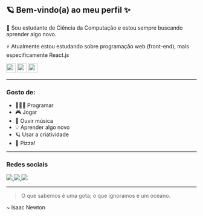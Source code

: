 <h2>🪐 Bem-vindo(a) ao meu perfil ✨</h2>

<!--
**berchior404/berchior404** is a ✨ _special_ ✨ repository because its `README.md` (this file) appears on your GitHub profile.
-->

<p>📖 Sou estudante de Ciência da Computação e estou sempre buscando aprender algo novo.</p>
<p>⚡ Atualmente estou estudando sobre programação web (front-end), mais especificamente React.js</p>

<div>
<img width=25 height=25 src="https://cdn.jsdelivr.net/gh/devicons/devicon@latest/icons/react/react-original.svg" />
<img width=25 height=25 src="https://cdn.jsdelivr.net/gh/devicons/devicon@latest/icons/javascript/javascript-original.svg" />
<img width=25 height=25 src="https://cdn.jsdelivr.net/gh/devicons/devicon@latest/icons/html5/html5-original.svg" />        
</div>

<hr>

<h3>Gosto de:</h3>
<ul>
  <li>👨🏾‍💻 Programar</li>
  <li>🎮 Jogar</li>
  <li>🎵 Ouvir música</li>
  <li>💡 Aprender algo novo</li>
  <li>🪐 Usar a criatividade</li>
  <li>🍕 Pizza!</li>
</ul>

<hr>

<h3>Redes sociais</h3>

<a href="https://www.linkedin.com/in/ph-bc/">
<img src=https://img.shields.io/badge/linkedin-%230077B5.svg?style=for-the-badge&logo=linkedin&logoColor=white />
</a>

<a href="https://www.instagram.com/https.pedrocs/">
<img src="https://img.shields.io/badge/Discord-%235865F2.svg?style=for-the-badge&logo=discord&logoColor=white" />
</a>

<a href="https://img.shields.io/badge/Instagram-%23E4405F.svg?style=for-the-badge&logo=Instagram&logoColor=white">
<img src="https://img.shields.io/badge/Discord-%235865F2.svg?style=for-the-badge&logo=discord&logoColor=white" />
</a>

<hr>

<blockquote>O que sabemos é uma gota; o que ignoramos é um oceano.</blockquote>
<span>~ Isaac Newton</span>
